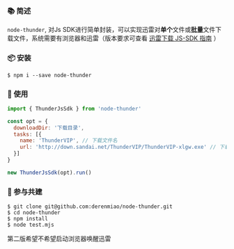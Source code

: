 
### 📚 简述
`node-thunder`, 对Js SDK进行简单封装，可以实现迅雷对**单个**文件或**批量**文件下载文件，系统需要有浏览器和迅雷（版本要求可查看 [迅雷下载 JS-SDK 指南](http://open.thunderurl.com/#/?id=%e8%bf%85%e9%9b%b7%e4%b8%8b%e8%bd%bd-js-sdk) ）

### 📦 安装
```exec
$ npm i --save node-thunder
```

### 🔨 使用
```mjs
import { ThunderJsSdk } from 'node-thunder'

const opt = {
  downloadDir: '下载目录',
  tasks: [{
    name: 'ThunderVIP', // 下载文件名
    url: 'http://down.sandai.net/ThunderVIP/ThunderVIP-xlgw.exe' // 下载资源链接
  }]
}

new ThunderJsSdk(opt).run()
```

### 🤝 参与共建
```exec
$ git clone git@github.com:derenmiao/node-thunder.git
$ cd node-thunder
$ npm install
$ node test.mjs
```

第二版希望不希望启动浏览器唤醒迅雷
